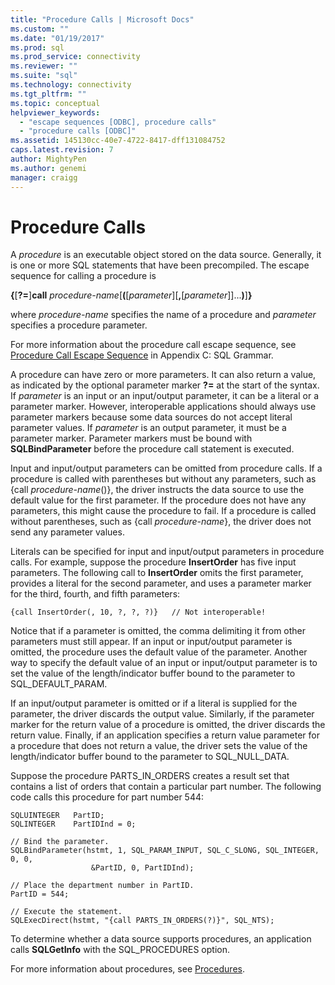 ```yaml
---
title: "Procedure Calls | Microsoft Docs"
ms.custom: ""
ms.date: "01/19/2017"
ms.prod: sql
ms.prod_service: connectivity
ms.reviewer: ""
ms.suite: "sql"
ms.technology: connectivity
ms.tgt_pltfrm: ""
ms.topic: conceptual
helpviewer_keywords: 
  - "escape sequences [ODBC], procedure calls"
  - "procedure calls [ODBC]"
ms.assetid: 145130cc-40e7-4722-8417-dff131084752
caps.latest.revision: 7
author: MightyPen
ms.author: genemi
manager: craigg
---
```

# Procedure Calls
A *procedure* is an executable object stored on the data source. Generally, it is one or more SQL statements that have been precompiled. The escape sequence for calling a procedure is  
  
 **{**[**?=**]**call** *procedure-name*[**(**[*parameter*][**,**[*parameter*]]...**)**]**}**  
  
 where *procedure-name* specifies the name of a procedure and *parameter* specifies a procedure parameter.  
  
 For more information about the procedure call escape sequence, see [Procedure Call Escape Sequence](../../../odbc/reference/appendixes/procedure-call-escape-sequence.md) in Appendix C: SQL Grammar.  
  
 A procedure can have zero or more parameters. It can also return a value, as indicated by the optional parameter marker **?=** at the start of the syntax. If *parameter* is an input or an input/output parameter, it can be a literal or a parameter marker. However, interoperable applications should always use parameter markers because some data sources do not accept literal parameter values. If *parameter* is an output parameter, it must be a parameter marker. Parameter markers must be bound with **SQLBindParameter** before the procedure call statement is executed.  
  
 Input and input/output parameters can be omitted from procedure calls. If a procedure is called with parentheses but without any parameters, such as {call *procedure-name*()}, the driver instructs the data source to use the default value for the first parameter. If the procedure does not have any parameters, this might cause the procedure to fail. If a procedure is called without parentheses, such as {call *procedure-name*}, the driver does not send any parameter values.  
  
 Literals can be specified for input and input/output parameters in procedure calls. For example, suppose the procedure **InsertOrder** has five input parameters. The following call to **InsertOrder** omits the first parameter, provides a literal for the second parameter, and uses a parameter marker for the third, fourth, and fifth parameters:  
  
```  
{call InsertOrder(, 10, ?, ?, ?)}   // Not interoperable!  
```  
  
 Notice that if a parameter is omitted, the comma delimiting it from other parameters must still appear. If an input or input/output parameter is omitted, the procedure uses the default value of the parameter. Another way to specify the default value of an input or input/output parameter is to set the value of the length/indicator buffer bound to the parameter to SQL_DEFAULT_PARAM.  
  
 If an input/output parameter is omitted or if a literal is supplied for the parameter, the driver discards the output value. Similarly, if the parameter marker for the return value of a procedure is omitted, the driver discards the return value. Finally, if an application specifies a return value parameter for a procedure that does not return a value, the driver sets the value of the length/indicator buffer bound to the parameter to SQL_NULL_DATA.  
  
 Suppose the procedure PARTS_IN_ORDERS creates a result set that contains a list of orders that contain a particular part number. The following code calls this procedure for part number 544:  
  
```  
SQLUINTEGER   PartID;  
SQLINTEGER    PartIDInd = 0;  
  
// Bind the parameter.  
SQLBindParameter(hstmt, 1, SQL_PARAM_INPUT, SQL_C_SLONG, SQL_INTEGER, 0, 0,  
                  &PartID, 0, PartIDInd);  
  
// Place the department number in PartID.  
PartID = 544;  
  
// Execute the statement.  
SQLExecDirect(hstmt, "{call PARTS_IN_ORDERS(?)}", SQL_NTS);  
```  
  
 To determine whether a data source supports procedures, an application calls **SQLGetInfo** with the SQL_PROCEDURES option.  
  
 For more information about procedures, see [Procedures](../../../odbc/reference/develop-app/procedures-odbc.md).
